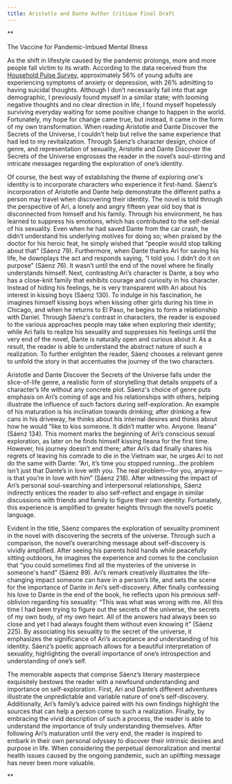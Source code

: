 ```yaml
---
title: Aristotle and Dante Author Critique Final Draft
---
```

**

The Vaccine for Pandemic-Imbued Mental Illness

As the shift in lifestyle caused by the pandemic prolongs, more and more people fall victim to its wrath. According to the data received from the [Household Pulse Survey](https://www.kff.org/coronavirus-covid-19/issue-brief/the-implications-of-covid-19-for-mental-health-and-substance-use/), approximately 56% of young adults are experiencing symptoms of anxiety or depression, with 26% admitting to having suicidal thoughts. Although I don’t necessarily fall into that age demographic, I previously found myself in a similar state; with looming negative thoughts and no clear direction in life, I found myself hopelessly surviving everyday waiting for some positive change to happen in the world. Fortunately, my hope for change came true, but instead, it came in the form of my own transformation. When reading Aristotle and Dante Discover the Secrets of the Universe, I couldn’t help but relive the same experience that had led to my revitalization. Through Sáenz’s character design, choice of genre, and representation of sexuality, Aristotle and Dante Discover the Secrets of the Universe engrosses the reader in the novel’s soul-stirring and intricate messages regarding the exploration of one’s identity.

Of course, the best way of establishing the theme of exploring one's identity is to incorporate characters who experience it first-hand. Sáenz’s incorporation of Aristotle and Dante help demonstrate the different paths a person may travel when discovering their identity. The novel is told through the perspective of Ari, a lonely and angry fifteen year old boy that is disconnected from himself and his family. Through his environment, he has learned to suppress his emotions, which has contributed to the self-denial of his sexuality. Even when he had saved Dante from the car crash, he didn’t understand his underlying motives for doing so; when praised by the doctor for his heroic feat, he simply wished that “people would stop talking about that” (Sáenz 79). Furthermore, when Dante thanks Ari for saving his life, he downplays the act and responds saying, “I told you. I didn’t do it on purpose” (Sáenz 76). It wasn’t until the end of the novel where he finally understands himself. Next, contrasting Ari’s character is Dante, a boy who has a close-knit family that exhibits courage and curiosity in his character. Instead of hiding his feelings, he is very transparent with Ari about his interest in kissing boys (Sáenz 130). To indulge in his fascination, he imagines himself kissing boys when kissing other girls during his time in Chicago, and when he returns to El Paso, he begins to form a relationship with Daniel. Through Sáenz’s contrast in characters, the reader is exposed to the various approaches people may take when exploring their identity; while Ari fails to realize his sexuality and suppresses his feelings until the very end of the novel, Dante is naturally open and curious about it. As a result, the reader is able to understand the abstract nature of such a realization. To further enlighten the reader, Sáenz chooses a relevant genre to unfold the story in that accentuates the journey of the two characters.

Aristotle and Dante Discover the Secrets of the Universe falls under the slice-of-life genre, a realistic form of storytelling that details snippets of a character’s life without any concrete plot. Sáenz's choice of genre puts emphasis on Ari’s coming of age and his relationships with others, helping illustrate the influence of such factors during self-exploration. An example of his maturation is his inclination towards drinking; after drinking a few cans in his driveway, he thinks about his internal desires and thinks about how he would “like to kiss someone. It didn’t matter who. Anyone. Ileana” (Sáenz 134). This moment marks the beginning of Ari’s conscious sexual exploration, as later on he finds himself kissing Ileana for the first time. However, his journey doesn’t end there; after Ari’s dad finally shares his regrets of leaving his comrade to die in the Vietnam war, he urges Ari to not do the same with Dante: “Ari, it’s time you stopped running...the problem isn’t just that Dante’s in love with you. The real problem—for you, anyway—is that you’re in love with him” (Sáenz 218). After witnessing the impact of Ari’s personal soul-searching and interpersonal relationships, Sáenz indirectly entices the reader to also self-reflect and engage in similar discussions with friends and family to figure their own identity. Fortunately, this experience is amplified to greater heights through the novel’s poetic language. 

Evident in the title, Sáenz compares the exploration of sexuality prominent in the novel with discovering the secrets of the universe. Through such a comparison, the novel’s overarching message about self-discovery is vividly amplified. After seeing his parents hold hands while peacefully sitting outdoors, he imagines the experience and comes to the conclusion that “you could sometimes find all the mysteries of the universe in someone's hand” (Sáenz 89). Ari’s remark creatively illustrates the life-changing impact someone can have in a person’s life, and sets the scene for the importance of Dante in Ari’s self-discovery. After finally confessing his love to Dante in the end of the book, he reflects upon his previous self-oblivion regarding his sexuality: “This was what was wrong with me. All this time I had been trying to figure out the secrets of the universe, the secrets of my own body, of my own heart. All of the answers had always been so close and yet I had always fought them without even knowing it” (Sáenz 225). By associating his sexuality to the secret of the universe, it emphasizes the significance of Ari’s acceptance and understanding of his identity. Sáenz’s poetic approach allows for a beautiful interpretation of sexuality, highlighting the overall importance of one’s introspection and understanding of one’s self.

The memorable aspects that comprise Sáenz’s literary masterpiece exquisitely bestows the reader with a newfound understanding and importance on self-exploration. First, Ari and Dante’s different adventures illustrate the unpredictable and variable nature of one’s self-discovery. Additionally, Ari’s family’s advice paired with his own findings highlight the sources that can help a person come to such a realization. Finally, by embracing the vivid description of such a process, the reader is able to understand the importance of truly understanding themselves. After following Ari’s maturation until the very end, the reader is inspired to embark in their own personal odyssey to discover their intrinsic desires and purpose in life. When considering the perpetual demoralization and mental health issues caused by the ongoing pandemic, such an uplifting message has never been more valuable.

**